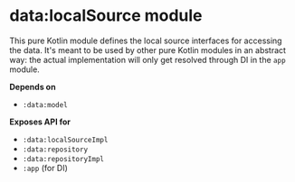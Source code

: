 # data:localSource module
This pure Kotlin module defines the local source interfaces for accessing the data. It's meant to be used by other pure Kotlin modules in an abstract way: the actual implementation will only get resolved through DI in the `app` module.

**Depends on**
- `:data:model`

**Exposes API for**
- `:data:localSourceImpl`
- `:data:repository`
- `:data:repositoryImpl`
- `:app` (for DI)